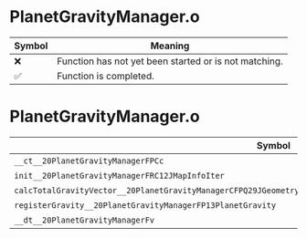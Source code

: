 # PlanetGravityManager.o
| Symbol | Meaning 
| ------------- | ------------- 
| :x: | Function has not yet been started or is not matching. 
| :white_check_mark: | Function is completed. 


# PlanetGravityManager.o
| Symbol | Decompiled? |
| ------------- | ------------- |
| `__ct__20PlanetGravityManagerFPCc` | :white_check_mark: |
| `init__20PlanetGravityManagerFRC12JMapInfoIter` | :white_check_mark: |
| `calcTotalGravityVector__20PlanetGravityManagerCFPQ29JGeometry8TVec3<f>P11GravityInfoRCQ29JGeometry8TVec3<f>UlUl` | :white_check_mark: |
| `registerGravity__20PlanetGravityManagerFP13PlanetGravity` | :white_check_mark: |
| `__dt__20PlanetGravityManagerFv` | :white_check_mark: |

